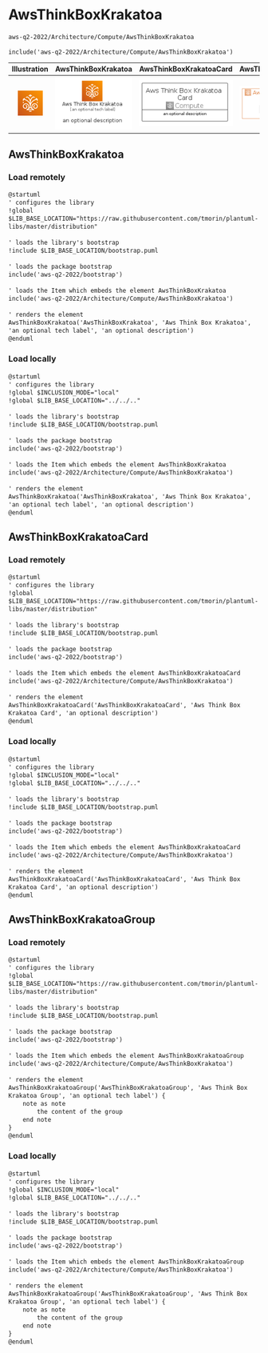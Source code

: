 # AwsThinkBoxKrakatoa


```text
aws-q2-2022/Architecture/Compute/AwsThinkBoxKrakatoa
```

```text
include('aws-q2-2022/Architecture/Compute/AwsThinkBoxKrakatoa')
```



| Illustration | AwsThinkBoxKrakatoa | AwsThinkBoxKrakatoaCard | AwsThinkBoxKrakatoaGroup |
| :---: | :---: | :---: | :---: |
| ![illustration for Illustration](../../../aws-q2-2022/Architecture/Compute/AwsThinkBoxKrakatoa.png) | ![illustration for AwsThinkBoxKrakatoa](../../../aws-q2-2022/Architecture/Compute/AwsThinkBoxKrakatoa.Local.png) | ![illustration for AwsThinkBoxKrakatoaCard](../../../aws-q2-2022/Architecture/Compute/AwsThinkBoxKrakatoaCard.Local.png) | ![illustration for AwsThinkBoxKrakatoaGroup](../../../aws-q2-2022/Architecture/Compute/AwsThinkBoxKrakatoaGroup.Local.png) |




## AwsThinkBoxKrakatoa

### Load remotely
```plantuml
@startuml
' configures the library
!global $LIB_BASE_LOCATION="https://raw.githubusercontent.com/tmorin/plantuml-libs/master/distribution"

' loads the library's bootstrap
!include $LIB_BASE_LOCATION/bootstrap.puml

' loads the package bootstrap
include('aws-q2-2022/bootstrap')

' loads the Item which embeds the element AwsThinkBoxKrakatoa
include('aws-q2-2022/Architecture/Compute/AwsThinkBoxKrakatoa')

' renders the element
AwsThinkBoxKrakatoa('AwsThinkBoxKrakatoa', 'Aws Think Box Krakatoa', 'an optional tech label', 'an optional description')
@enduml
```

### Load locally
```plantuml
@startuml
' configures the library
!global $INCLUSION_MODE="local"
!global $LIB_BASE_LOCATION="../../.."

' loads the library's bootstrap
!include $LIB_BASE_LOCATION/bootstrap.puml

' loads the package bootstrap
include('aws-q2-2022/bootstrap')

' loads the Item which embeds the element AwsThinkBoxKrakatoa
include('aws-q2-2022/Architecture/Compute/AwsThinkBoxKrakatoa')

' renders the element
AwsThinkBoxKrakatoa('AwsThinkBoxKrakatoa', 'Aws Think Box Krakatoa', 'an optional tech label', 'an optional description')
@enduml
```

## AwsThinkBoxKrakatoaCard

### Load remotely
```plantuml
@startuml
' configures the library
!global $LIB_BASE_LOCATION="https://raw.githubusercontent.com/tmorin/plantuml-libs/master/distribution"

' loads the library's bootstrap
!include $LIB_BASE_LOCATION/bootstrap.puml

' loads the package bootstrap
include('aws-q2-2022/bootstrap')

' loads the Item which embeds the element AwsThinkBoxKrakatoaCard
include('aws-q2-2022/Architecture/Compute/AwsThinkBoxKrakatoa')

' renders the element
AwsThinkBoxKrakatoaCard('AwsThinkBoxKrakatoaCard', 'Aws Think Box Krakatoa Card', 'an optional description')
@enduml
```

### Load locally
```plantuml
@startuml
' configures the library
!global $INCLUSION_MODE="local"
!global $LIB_BASE_LOCATION="../../.."

' loads the library's bootstrap
!include $LIB_BASE_LOCATION/bootstrap.puml

' loads the package bootstrap
include('aws-q2-2022/bootstrap')

' loads the Item which embeds the element AwsThinkBoxKrakatoaCard
include('aws-q2-2022/Architecture/Compute/AwsThinkBoxKrakatoa')

' renders the element
AwsThinkBoxKrakatoaCard('AwsThinkBoxKrakatoaCard', 'Aws Think Box Krakatoa Card', 'an optional description')
@enduml
```

## AwsThinkBoxKrakatoaGroup

### Load remotely
```plantuml
@startuml
' configures the library
!global $LIB_BASE_LOCATION="https://raw.githubusercontent.com/tmorin/plantuml-libs/master/distribution"

' loads the library's bootstrap
!include $LIB_BASE_LOCATION/bootstrap.puml

' loads the package bootstrap
include('aws-q2-2022/bootstrap')

' loads the Item which embeds the element AwsThinkBoxKrakatoaGroup
include('aws-q2-2022/Architecture/Compute/AwsThinkBoxKrakatoa')

' renders the element
AwsThinkBoxKrakatoaGroup('AwsThinkBoxKrakatoaGroup', 'Aws Think Box Krakatoa Group', 'an optional tech label') {
    note as note
        the content of the group
    end note
}
@enduml
```

### Load locally
```plantuml
@startuml
' configures the library
!global $INCLUSION_MODE="local"
!global $LIB_BASE_LOCATION="../../.."

' loads the library's bootstrap
!include $LIB_BASE_LOCATION/bootstrap.puml

' loads the package bootstrap
include('aws-q2-2022/bootstrap')

' loads the Item which embeds the element AwsThinkBoxKrakatoaGroup
include('aws-q2-2022/Architecture/Compute/AwsThinkBoxKrakatoa')

' renders the element
AwsThinkBoxKrakatoaGroup('AwsThinkBoxKrakatoaGroup', 'Aws Think Box Krakatoa Group', 'an optional tech label') {
    note as note
        the content of the group
    end note
}
@enduml
```

